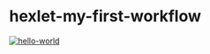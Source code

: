 # hexlet-my-first-workflow

[![hello-world](https://github.com/nomadkyr/hexlet-my-first-workflow/actions/workflows/hello_world.yml/badge.svg)](https://github.com/nomadkyr/hexlet-my-first-workflow/actions/workflows/hello_world.yml)
